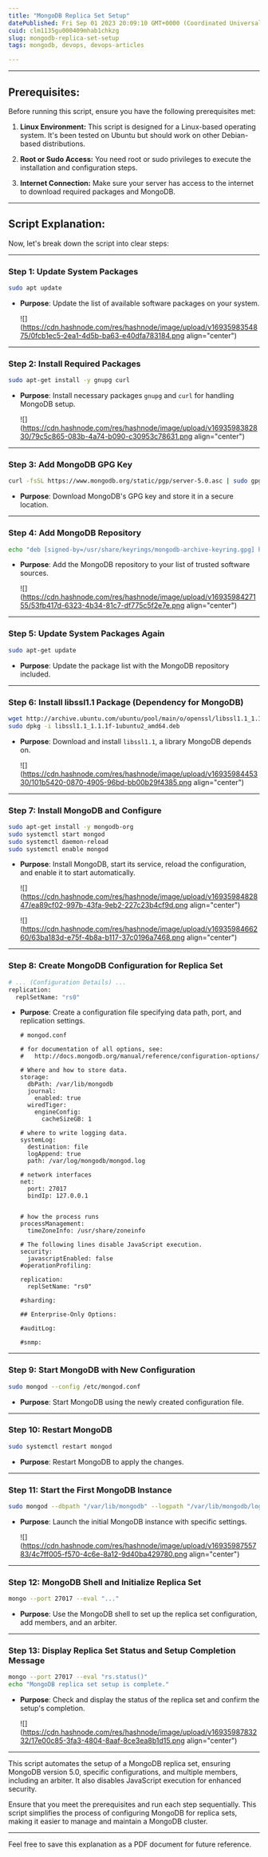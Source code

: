 ```yaml
---
title: "MongoDB Replica Set Setup"
datePublished: Fri Sep 01 2023 20:09:10 GMT+0000 (Coordinated Universal Time)
cuid: clm1135gu000409mhab1chkzg
slug: mongodb-replica-set-setup
tags: mongodb, devops, devops-articles

---
```


---

## **Prerequisites:**

Before running this script, ensure you have the following prerequisites met:

1. **Linux Environment:** This script is designed for a Linux-based operating system. It's been tested on Ubuntu but should work on other Debian-based distributions.
    
2. **Root or Sudo Access:** You need root or sudo privileges to execute the installation and configuration steps.
    
3. **Internet Connection:** Make sure your server has access to the internet to download required packages and MongoDB.
    

---

## **Script Explanation:**

Now, let's break down the script into clear steps:

---

### **Step 1: Update System Packages**

```bash
sudo apt update
```

* **Purpose**: Update the list of available software packages on your system.
    
    ![](https://cdn.hashnode.com/res/hashnode/image/upload/v1693598354875/0fcb1ec5-2ea1-4d5b-ba63-e40dfa783184.png align="center")
    

---

### **Step 2: Install Required Packages**

```bash
sudo apt-get install -y gnupg curl
```

* **Purpose**: Install necessary packages `gnupg` and `curl` for handling MongoDB setup.
    
    ![](https://cdn.hashnode.com/res/hashnode/image/upload/v1693598382830/79c5c865-083b-4a74-b090-c30953c78631.png align="center")
    

---

### **Step 3: Add MongoDB GPG Key**

```bash
curl -fsSL https://www.mongodb.org/static/pgp/server-5.0.asc | sudo gpg --dearmor -o /usr/share/keyrings/mongodb-archive-keyring.gpg
```

* **Purpose**: Download MongoDB's GPG key and store it in a secure location.
    

---

### **Step 4: Add MongoDB Repository**

```bash
echo "deb [signed-by=/usr/share/keyrings/mongodb-archive-keyring.gpg] https://repo.mongodb.org/apt/ubuntu focal/mongodb-org/5.0 multiverse" | sudo tee /etc/apt/sources.list.d/mongodb-org-5.0.list
```

* **Purpose**: Add the MongoDB repository to your list of trusted software sources.
    
    ![](https://cdn.hashnode.com/res/hashnode/image/upload/v1693598427155/53fb417d-6323-4b34-81c7-df775c5f2e7e.png align="center")
    

---

### **Step 5: Update System Packages Again**

```bash
sudo apt-get update
```

* **Purpose**: Update the package list with the MongoDB repository included.
    

---

### **Step 6: Install libssl1.1 Package (Dependency for MongoDB)**

```bash
wget http://archive.ubuntu.com/ubuntu/pool/main/o/openssl/libssl1.1_1.1.1f-1ubuntu2_amd64.deb
sudo dpkg -i libssl1.1_1.1.1f-1ubuntu2_amd64.deb
```

* **Purpose**: Download and install `libssl1.1`, a library MongoDB depends on.
    
    ![](https://cdn.hashnode.com/res/hashnode/image/upload/v1693598445330/101b5420-0870-4905-96bd-bb00b29f4385.png align="center")
    

---

### **Step 7: Install MongoDB and Configure**

```bash
sudo apt-get install -y mongodb-org
sudo systemctl start mongod
sudo systemctl daemon-reload
sudo systemctl enable mongod
```

* **Purpose**: Install MongoDB, start its service, reload the configuration, and enable it to start automatically.
    
    ![](https://cdn.hashnode.com/res/hashnode/image/upload/v1693598482847/ea89cf02-997b-43fa-9eb2-227c23b4cf9d.png align="center")
    
    ![](https://cdn.hashnode.com/res/hashnode/image/upload/v1693598466260/63ba183d-e75f-4b8a-b117-37c0196a7468.png align="center")
    

---

### **Step 8: Create MongoDB Configuration for Replica Set**

```bash
# ... (Configuration Details) ...
replication:
  replSetName: "rs0"
```

* **Purpose**: Create a configuration file specifying data path, port, and replication settings.
    
    ```plaintext
    # mongod.conf
    
    # for documentation of all options, see:
    #   http://docs.mongodb.org/manual/reference/configuration-options/
    
    # Where and how to store data.
    storage:
      dbPath: /var/lib/mongodb
      journal:
        enabled: true
      wiredTiger:
        engineConfig:
          cacheSizeGB: 1
    
    # where to write logging data.
    systemLog:
      destination: file
      logAppend: true
      path: /var/log/mongodb/mongod.log
    
    # network interfaces
    net:
      port: 27017
      bindIp: 127.0.0.1
    
    
    # how the process runs
    processManagement:
      timeZoneInfo: /usr/share/zoneinfo
    
    # The following lines disable JavaScript execution.
    security:
      javascriptEnabled: false
    #operationProfiling:
    
    replication:
      replSetName: "rs0"
    
    #sharding:
    
    ## Enterprise-Only Options:
    
    #auditLog:
    
    #snmp:
    ```
    

---

### **Step 9: Start MongoDB with New Configuration**

```bash
sudo mongod --config /etc/mongod.conf
```

* **Purpose**: Start MongoDB using the newly created configuration file.
    

---

### **Step 10: Restart MongoDB**

```bash
sudo systemctl restart mongod
```

* **Purpose**: Restart MongoDB to apply the changes.
    

---

### **Step 11: Start the First MongoDB Instance**

```bash
sudo mongod --dbpath "/var/lib/mongodb" --logpath "/var/lib/mongodb/log/mongod.log" --port 27017 --storageEngine=wiredTiger --wiredTigerCacheSizeGB 1 --journal --replSet rs0 --noScripting
```

* **Purpose**: Launch the initial MongoDB instance with specific settings.
    
    ![](https://cdn.hashnode.com/res/hashnode/image/upload/v1693598755783/4c7ff005-f570-4c6e-8a12-9d40ba429780.png align="center")
    

---

### **Step 12: MongoDB Shell and Initialize Replica Set**

```bash
mongo --port 27017 --eval "..."
```

* **Purpose**: Use the MongoDB shell to set up the replica set configuration, add members, and an arbiter.
    

---

### **Step 13: Display Replica Set Status and Setup Completion Message**

```bash
mongo --port 27017 --eval "rs.status()"
echo "MongoDB replica set setup is complete."
```

* **Purpose**: Check and display the status of the replica set and confirm the setup's completion.
    
    ![](https://cdn.hashnode.com/res/hashnode/image/upload/v1693598783232/17e00c85-3fa3-4804-8aaf-8ce3ea8b1d15.png align="center")
    

---

This script automates the setup of a MongoDB replica set, ensuring MongoDB version 5.0, specific configurations, and multiple members, including an arbiter. It also disables JavaScript execution for enhanced security.

Ensure that you meet the prerequisites and run each step sequentially. This script simplifies the process of configuring MongoDB for replica sets, making it easier to manage and maintain a MongoDB cluster.

---

Feel free to save this explanation as a PDF document for future reference.